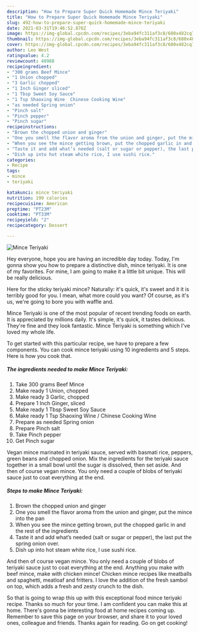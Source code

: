 ```yaml
---
description: "How to Prepare Super Quick Homemade Mince Teriyaki"
title: "How to Prepare Super Quick Homemade Mince Teriyaki"
slug: 492-how-to-prepare-super-quick-homemade-mince-teriyaki
date: 2021-03-31T19:46:52.876Z
image: https://img-global.cpcdn.com/recipes/3eba94fc311af3c8/680x482cq70/mince-teriyaki-recipe-main-photo.jpg
thumbnail: https://img-global.cpcdn.com/recipes/3eba94fc311af3c8/680x482cq70/mince-teriyaki-recipe-main-photo.jpg
cover: https://img-global.cpcdn.com/recipes/3eba94fc311af3c8/680x482cq70/mince-teriyaki-recipe-main-photo.jpg
author: Leo West
ratingvalue: 4.2
reviewcount: 40988
recipeingredient:
- "300 grams Beef Mince"
- "1 Union chopped"
- "3 Garlic chopped"
- "1 Inch Ginger sliced"
- "1 Tbsp Sweet Soy Sauce"
- "1 Tsp Shaoxing Wine  Chinese Cooking Wine"
- "as needed Spring onion"
- "Pinch salt"
- "Pinch pepper"
- "Pinch sugar"
recipeinstructions:
- "Brown the chopped union and ginger"
- "One you smell the flavor aroma from the union and ginger, put the mince into the pan"
- "When you see the mince getting brown, put the chopped garlic in and the rest of the ingredients"
- "Taste it and add what’s needed (salt or sugar or pepper), the last put the spring onion over."
- "Dish up into hot steam white rice, I use sushi rice."
categories:
- Recipe
tags:
- mince
- teriyaki

katakunci: mince teriyaki 
nutrition: 199 calories
recipecuisine: American
preptime: "PT23M"
cooktime: "PT33M"
recipeyield: "2"
recipecategory: Dessert

---
```



![Mince Teriyaki](https://img-global.cpcdn.com/recipes/3eba94fc311af3c8/680x482cq70/mince-teriyaki-recipe-main-photo.jpg)

Hey everyone, hope you are having an incredible day today. Today, I'm gonna show you how to prepare a distinctive dish, mince teriyaki. It is one of my favorites. For mine, I am going to make it a little bit unique. This will be really delicious.

Here for the sticky teriyaki mince? Naturally: it&#39;s quick, it&#39;s sweet and it it is terribly good for you. I mean, what more could you want? Of course, as it&#39;s us, we&#39;re going to bore you with waffle and.

Mince Teriyaki is one of the most popular of recent trending foods on earth. It is appreciated by millions daily. It's simple, it's quick, it tastes delicious. They're fine and they look fantastic. Mince Teriyaki is something which I've loved my whole life.


To get started with this particular recipe, we have to prepare a few components. You can cook mince teriyaki using 10 ingredients and 5 steps. Here is how you cook that.

<!--inarticleads1-->

##### The ingredients needed to make Mince Teriyaki:

1. Take 300 grams Beef Mince
1. Make ready 1 Union, chopped
1. Make ready 3 Garlic, chopped
1. Prepare 1 Inch Ginger, sliced
1. Make ready 1 Tbsp Sweet Soy Sauce
1. Make ready 1 Tsp Shaoxing Wine / Chinese Cooking Wine
1. Prepare as needed Spring onion
1. Prepare Pinch salt
1. Take Pinch pepper
1. Get Pinch sugar


Vegan mince marinated in teriyaki sauce, served with basmati rice, peppers, green beans and chopped onion. Mix the ingredients for the teriyaki sauce together in a small bowl until the sugar is dissolved, then set aside. And then of course vegan mince. You only need a couple of blobs of teriyaki sauce just to coat everything at the end. 

<!--inarticleads2-->

##### Steps to make Mince Teriyaki:

1. Brown the chopped union and ginger
1. One you smell the flavor aroma from the union and ginger, put the mince into the pan
1. When you see the mince getting brown, put the chopped garlic in and the rest of the ingredients
1. Taste it and add what’s needed (salt or sugar or pepper), the last put the spring onion over.
1. Dish up into hot steam white rice, I use sushi rice.


And then of course vegan mince. You only need a couple of blobs of teriyaki sauce just to coat everything at the end. Anything you make with beef mince, make with chicken mince! Chicken mince recipes like meatballs and spaghetti, meatloaf and fritters. I love the addition of the fresh sambol on top, which adds a fresh and zesty crunch to the dish. 

So that is going to wrap this up with this exceptional food mince teriyaki recipe. Thanks so much for your time. I am confident you can make this at home. There's gonna be interesting food at home recipes coming up. Remember to save this page on your browser, and share it to your loved ones, colleague and friends. Thanks again for reading. Go on get cooking!
